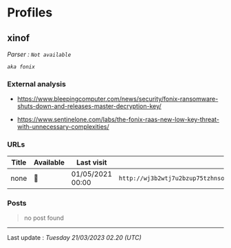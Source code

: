# Profiles

## **xinof**


_Parser : `Not available`_

_`aka fonix`_

### External analysis
- https://www.bleepingcomputer.com/news/security/fonix-ransomware-shuts-down-and-releases-master-decryption-key/

- https://www.sentinelone.com/labs/the-fonix-raas-new-low-key-threat-with-unnecessary-complexities/

### URLs
| Title | Available | Last visit | fqdn | Screenshot 
|---|---|---|---|---|
| none | 🔴 | 01/05/2021 00:00 | `http://wj3b2wtj7u2bzup75tzhnso56bin6bnvsxcbwbfcuvzpc4vcixbywlid.onion` | ❌ | 

### Posts

> no post found


 --- 


Last update : _Tuesday 21/03/2023 02.20 (UTC)_

